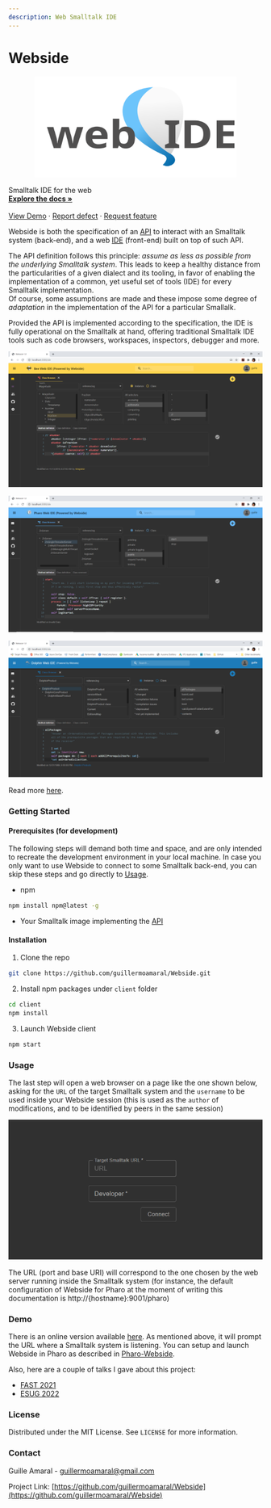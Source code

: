 ```yaml
---
description: Web Smalltalk IDE
---
```


# Webside

<div align="center">

<img src="docs/images/webSide.svg" alt="" height="200" width="400">

</div>

Smalltalk IDE for the web\
[**Explore the docs »**](docs/)\
\
[View Demo](https://webside-zglu.onrender.com) · [Report defect](https://github.com/guillermoamaral/Webside/issues/new?labels=Type%3A+Defect) · [Request feature](https://github.com/guillermoamaral/Webside/issues/new?labels=Type%3A+Feature)

Webside is both the specification of an [API](docs/api/) to interact with an Smalltalk system (back-end), and a web [IDE](docs/) (front-end) built on top of such API.

The API definition follows this principle: _assume as less as possible from the underlying Smalltalk system_. This leads to keep a healthy distance from the particularities of a given dialect and its tooling, in favor of enabling the implementation of a common, yet useful set of tools (IDE) for every Smalltalk implementation.\
Of course, some assumptions are made and these impose some degree of _adaptation_ in the implementation of the API for a particular Smallalk.

Provided the API is implemented according to the specification, the IDE is fully operational on the Smalltalk at hand, offering traditional Smalltalk IDE tools such as code browsers, workspaces, inspectors, debugger and more.

![Webside on Bee](docs/images/WebsideBee.png)

![Webside on Pharo](docs/images/WebsidePharo.png)

![Webside on Dolphin](docs/images/WebsideDolphin.png)

Read more [here](docs/).

### Getting Started

#### Prerequisites (for development)

The following steps will demand both time and space, and are only intended to recreate the development environment in your local machine. In case you only want to use Webside to connect to some Smalltalk back-end, you can skip these steps and go directly to [Usage](./#usage).

* npm

```sh
npm install npm@latest -g
```

* Your Smalltalk image implementing the [API](docs/api/)

#### Installation

1. Clone the repo

```sh
git clone https://github.com/guillermoamaral/Webside.git
```

2. Install npm packages under `client` folder

```sh
cd client
npm install
```

3. Launch Webside client

```sh
npm start
```

### Usage

The last step will open a web browser on a page like the one shown below, asking for the `URL` of the target Smalltalk system and the `username` to be used inside your Webside session (this is used as the `author` of modifications, and to be identified by peers in the same session)

![Connection](docs/images/Connection.png)

The URL (port and base URI) will correspond to the one chosen by the web server running inside the Smalltalk system (for instance, the default configuration of Webside for Pharo at the moment of writing this documentation is http://{hostname}:9001/pharo)

### Demo

There is an online version available [here](https://webside-zglu.onrender.com). As mentioned above, it will prompt the URL where a Smalltalk system is listening. You can setup and launch Webside in Pharo as described in [Pharo-Webside](https://github.com/guillermoamaral/Pharo-Webside).

Also, here are a couple of talks I gave about this project:

* [FAST 2021](https://www.youtube.com/live/tM4mcTtajGQ?feature=share)
* [ESUG 2022](https://youtu.be/Q4gmWTTFoww)

### License

Distributed under the MIT License. See `LICENSE` for more information.

### Contact

Guille Amaral - guillermoamaral@gmail.com

Project Link: [https://github.com/guillermoamaral/Webside](https://github.com/guillermoamaral/Webside)
